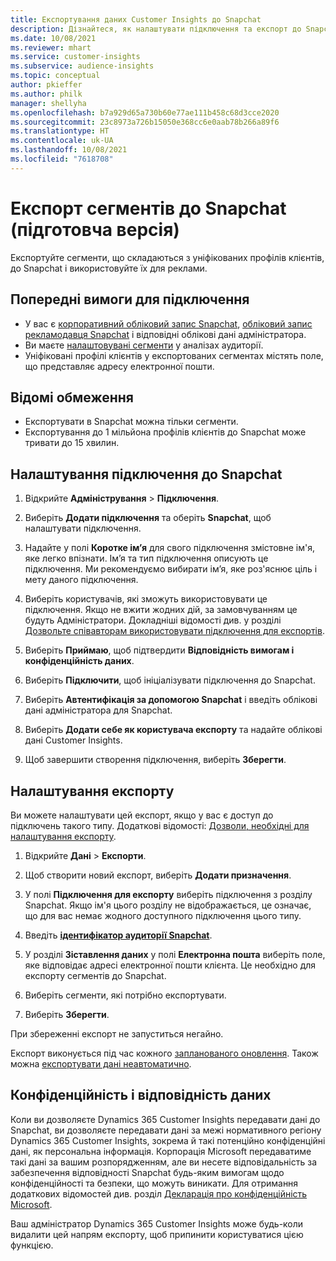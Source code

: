 ```yaml
---
title: Експортування даних Customer Insights до Snapchat
description: Дізнайтеся, як налаштувати підключення та експорт до Snapchat.
ms.date: 10/08/2021
ms.reviewer: mhart
ms.service: customer-insights
ms.subservice: audience-insights
ms.topic: conceptual
author: pkieffer
ms.author: philk
manager: shellyha
ms.openlocfilehash: b7a929d65a730b60e77ae111b458c68d3cce2020
ms.sourcegitcommit: 23c8973a726b15050e368cc6e0aab78b266a89f6
ms.translationtype: HT
ms.contentlocale: uk-UA
ms.lasthandoff: 10/08/2021
ms.locfileid: "7618708"
---
```

# <a name="export-segments-to-snapchat-preview"></a>Експорт сегментів до Snapchat (підготовча версія)

Експортуйте сегменти, що складаються з уніфікованих профілів клієнтів, до Snapchat і використовуйте їх для реклами. 

## <a name="prerequisites-for-a-connection"></a>Попередні вимоги для підключення

-   У вас є [корпоративний обліковий запис Snapchat](https://business.snapchat.com/), [обліковий запис рекламодавця Snapchat](https://ads.snapchat.com/) і відповідні облікові дані адміністратора.
-   Ви маєте [налаштовувані сегменти](segments.md) у аналізах аудиторії.
-   Уніфіковані профілі клієнтів у експортованих сегментах містять поле, що представляє адресу електронної пошти.

## <a name="known-limitations"></a>Відомі обмеження

- Експортувати в Snapchat можна тільки сегменти.
- Експортування до 1 мільйона профілів клієнтів до Snapchat може тривати до 15 хвилин. 

## <a name="set-up-connection-to-snapchat"></a>Налаштування підключення до Snapchat

1. Відкрийте **Адміністрування** > **Підключення**.

1. Виберіть **Додати підключення** та оберіть **Snapchat**, щоб налаштувати підключення.

1. Надайте у полі **Коротке ім’я** для свого підключення змістовне ім'я, яке легко впізнати. Ім’я та тип підключення описують це підключення. Ми рекомендуємо вибирати ім’я, яке роз'яснює ціль і мету даного підключення.

1. Виберіть користувачів, які зможуть використовувати це підключення. Якщо не вжити жодних дій, за замовчуванням це будуть Адміністратори. Докладніші відомості див. у розділі [Дозвольте співавторам використовувати підключення для експортів](connections.md#allow-contributors-to-use-a-connection-for-exports).

1. Виберіть **Приймаю**, щоб підтвердити **Відповідність вимогам і конфіденційність даних**.

1. Виберіть **Підключити**, щоб ініціалізувати підключення до Snapchat.

1. Виберіть **Автентифікація за допомогою Snapchat** і введіть облікові дані адміністратора для Snapchat. 

1. Виберіть **Додати себе як користувача експорту** та надайте облікові дані Customer Insights.

1. Щоб завершити створення підключення, виберіть **Зберегти**.

## <a name="configure-an-export"></a>Налаштування експорту

Ви можете налаштувати цей експорт, якщо у вас є доступ до підключень такого типу. Додаткові відомості: [Дозволи, необхідні для налаштування експорту](export-destinations.md#set-up-a-new-export).

1. Відкрийте **Дані** > **Експорти**.

1. Щоб створити новий експорт, виберіть **Додати призначення**.

1. У полі **Підключення для експорту** виберіть підключення з розділу Snapchat. Якщо ім'я цього розділу не відображається, це означає, що для вас немає жодного доступного підключення цього типу.

1. Введіть [**ідентифікатор аудиторії Snapchat**](https://businesshelp.snapchat.com/s/article/custom-audiences).

1. У розділі **Зіставлення даних** у полі **Електронна пошта** виберіть поле, яке відповідає адресі електронної пошти клієнта. Це необхідно для експорту сегментів до Snapchat.

1. Виберіть сегменти, які потрібно експортувати. 

1. Виберіть **Зберегти**.

При збереженні експорт не запуститься негайно.

Експорт виконується під час кожного [запланованого оновлення](system.md#schedule-tab). Також можна [експортувати дані неавтоматично](export-destinations.md#run-exports-on-demand). 


## <a name="data-privacy-and-compliance"></a>Конфіденційність і відповідність даних

Коли ви дозволяєте Dynamics 365 Customer Insights передавати дані до Snapchat, ви дозволяєте передавати дані за межі нормативного регіону Dynamics 365 Customer Insights, зокрема й такі потенційно конфіденційні дані, як персональна інформація. Корпорація Microsoft передаватиме такі дані за вашим розпорядженням, але ви несете відповідальність за забезпечення відповідності Snapchat будь-яким вимогам щодо конфіденційності та безпеки, що можуть виникати. Для отримання додаткових відомостей див. розділ [Декларація про конфіденційність Microsoft](https://go.microsoft.com/fwlink/?linkid=396732).

Ваш адміністратор Dynamics 365 Customer Insights може будь-коли видалити цей напрям експорту, щоб припинити користуватися цією функцією.
